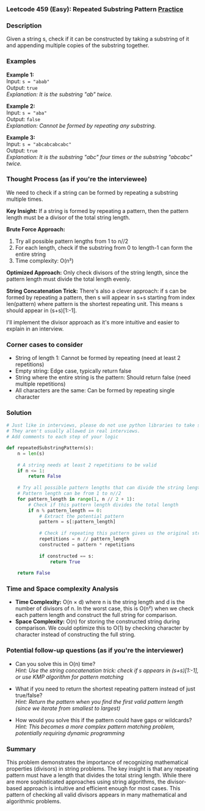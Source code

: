 ### Leetcode 459 (Easy): Repeated Substring Pattern [Practice](https://leetcode.com/problems/repeated-substring-pattern)

### Description  
Given a string s, check if it can be constructed by taking a substring of it and appending multiple copies of the substring together.

### Examples  

**Example 1:**  
Input: `s = "abab"`  
Output: `true`  
*Explanation: It is the substring "ab" twice.*

**Example 2:**  
Input: `s = "aba"`  
Output: `false`  
*Explanation: Cannot be formed by repeating any substring.*

**Example 3:**  
Input: `s = "abcabcabcabc"`  
Output: `true`  
*Explanation: It is the substring "abc" four times or the substring "abcabc" twice.*


### Thought Process (as if you're the interviewee)  
We need to check if a string can be formed by repeating a substring multiple times.

**Key Insight:**
If a string is formed by repeating a pattern, then the pattern length must be a divisor of the total string length.

**Brute Force Approach:**
1. Try all possible pattern lengths from 1 to n//2
2. For each length, check if the substring from 0 to length-1 can form the entire string
3. Time complexity: O(n²)

**Optimized Approach:**
Only check divisors of the string length, since the pattern length must divide the total length evenly.

**String Concatenation Trick:**
There's also a clever approach: if s can be formed by repeating a pattern, then s will appear in s+s starting from index len(pattern) where pattern is the shortest repeating unit. This means s should appear in (s+s)[1:-1].

I'll implement the divisor approach as it's more intuitive and easier to explain in an interview.


### Corner cases to consider  
- String of length 1: Cannot be formed by repeating (need at least 2 repetitions)  
- Empty string: Edge case, typically return false  
- String where the entire string is the pattern: Should return false (need multiple repetitions)  
- All characters are the same: Can be formed by repeating single character  


### Solution

```python
# Just like in interviews, please do not use python libraries to take shortcuts.
# They aren't usually allowed in real interviews.
# Add comments to each step of your logic

def repeatedSubstringPattern(s):
    n = len(s)
    
    # A string needs at least 2 repetitions to be valid
    if n <= 1:
        return False
    
    # Try all possible pattern lengths that can divide the string length
    # Pattern length can be from 1 to n//2
    for pattern_length in range(1, n // 2 + 1):
        # Check if this pattern length divides the total length
        if n % pattern_length == 0:
            # Extract the potential pattern
            pattern = s[:pattern_length]
            
            # Check if repeating this pattern gives us the original string
            repetitions = n // pattern_length
            constructed = pattern * repetitions
            
            if constructed == s:
                return True
    
    return False

```

### Time and Space complexity Analysis  

- **Time Complexity:** O(n × d) where n is the string length and d is the number of divisors of n. In the worst case, this is O(n²) when we check each pattern length and construct the full string for comparison.
- **Space Complexity:** O(n) for storing the constructed string during comparison. We could optimize this to O(1) by checking character by character instead of constructing the full string.


### Potential follow-up questions (as if you're the interviewer)  

- Can you solve this in O(n) time?  
  *Hint: Use the string concatenation trick: check if s appears in (s+s)[1:-1], or use KMP algorithm for pattern matching*

- What if you need to return the shortest repeating pattern instead of just true/false?  
  *Hint: Return the pattern when you find the first valid pattern length (since we iterate from smallest to largest)*

- How would you solve this if the pattern could have gaps or wildcards?  
  *Hint: This becomes a more complex pattern matching problem, potentially requiring dynamic programming*

### Summary
This problem demonstrates the importance of recognizing mathematical properties (divisors) in string problems. The key insight is that any repeating pattern must have a length that divides the total string length. While there are more sophisticated approaches using string algorithms, the divisor-based approach is intuitive and efficient enough for most cases. This pattern of checking all valid divisors appears in many mathematical and algorithmic problems.
